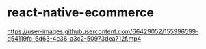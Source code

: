 # react-native-ecommerce

https://user-images.githubusercontent.com/66429052/155996599-d54119fc-6d63-4c36-a3c2-50973dea712f.mp4





